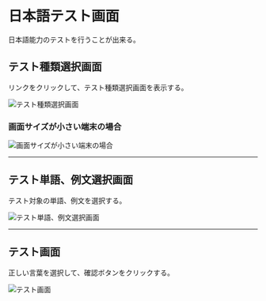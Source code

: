 # 日本語テスト画面
日本語能力のテストを行うことが出来る。

## テスト種類選択画面
リンクをクリックして、テスト種類選択画面を表示する。

![テスト種類選択画面](https://docs.google.com/drawings/d/e/2PACX-1vTxBmqc59p3Yi7im6n7AXBCeQEhJqtjWH_Qs8dninc3mCiMLS3ix8VbwSGfsL5-gfJGh5bmDCIueyzv/pub?w=1601&h=568)

### 画面サイズが小さい端末の場合
![画面サイズが小さい端末の場合](https://docs.google.com/drawings/d/e/2PACX-1vRLslyUpzzqeXNrclWALMafkPSPhTBOmrsY3spJ0joJM6VUPg2Zri1UNo8d_vMRxsmmarph33dK5rVu/pub?w=813&h=347)

----

## テスト単語、例文選択画面
テスト対象の単語、例文を選択する。

![テスト単語、例文選択画面](https://docs.google.com/drawings/d/e/2PACX-1vQq90apTBoriA7dLoGOL47Tdhlc6vPeIaumch4p4WhZ8q5b2HquY5yvBNeu2hc77ZuGU7vdXg3KzBU-/pub?w=1601&h=568)

----

## テスト画面
正しい言葉を選択して、確認ボタンをクリックする。

![テスト画面](https://docs.google.com/drawings/d/e/2PACX-1vRYFBU1FKnZO9X4TJUpfNQno8Z_93NgFXbjOBe4lA5n2bKBwQaxxdF25kWK9yEGTv_uM1XXKq_yVZ_0/pub?w=1601&h=568)
